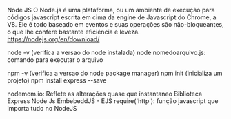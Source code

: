 Node JS
O Node.js é uma plataforma, ou um ambiente de execução para códigos javascript escrita em cima da engine de Javascript do Chrome, a V8. 
Ele é todo baseado em eventos e suas operações são não-bloqueantes, o que lhe confere bastante eficiência e leveza.
https://nodejs.org/en/download/


node -v (verifica a versao do node instalada)
node nomedoarquivo.js: comando para executar o arquivo

npm -v (verifica a versao do node package manager)
npm init (inicializa um projeto)
npm install express --save

nodemom.io: Reflete as alterações quase que instantaneo
Biblioteca Express Node Js
EmbebeddJS - EJS
require('http'): função javascript que importa tudo no NodeJS